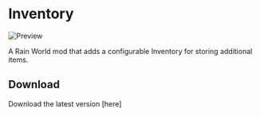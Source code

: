 # Inventory

![Preview](https://media.giphy.com/media/xeqvH6E6tBfswpJ5Wk/giphy.gif)

A Rain World mod that adds a configurable Inventory for storing additional items.

## Download
Download the latest version [here]
